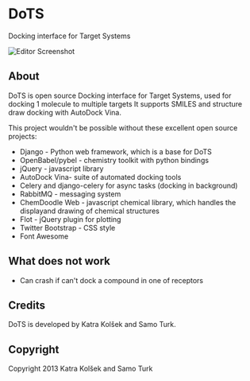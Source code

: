 DoTS
============

Docking interface for Target Systems

![Editor Screenshot](https://raw.github.com/katrakolsek/DoTS/master/DoTS_result.png)

## About

DoTS is open source Docking interface for Target Systems, used for docking 1 molecule to multiple targets
It supports SMILES and structure draw docking with AutoDock Vina.

This project wouldn't be possible without these excellent open source projects:
* Django - Python web framework, which is a base for DoTS
* OpenBabel/pybel - chemistry toolkit with python bindings
* jQuery - javascript library
* AutoDock Vina- suite of automated docking tools
* Celery and django-celery for async tasks (docking in background)
* RabbitMQ - messaging system
* ChemDoodle Web - javascript chemical library, which handles the displayand drawing of chemical structures
* Flot - jQuery plugin for plotting
* Twitter Bootstrap - CSS style
* Font Awesome


## What does not work
* Can crash if can't dock a compound in one of receptors

## Credits

DoTS is developed by Katra Kolšek and Samo Turk.

## Copyright

Copyright 2013 Katra Kolšek and Samo Turk

